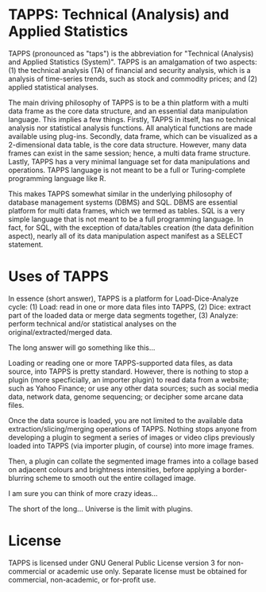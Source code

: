 # TAPPS: Technical (Analysis) and Applied Statistics
TAPPS (pronounced as "taps") is the abbreviation for "Technical (Analysis) and Applied Statistics (System)". TAPPS is an amalgamation of two aspects: (1) the technical analysis (TA) of financial and security analysis, which is a analysis of time-series trends, such as stock and commodity prices; and (2) applied statistical analyses.

The main driving philosophy of TAPPS is to be a thin platform with a multi data frame as the core data structure, and an essential data manipulation language. This implies a few things. Firstly, TAPPS in itself, has no technical analysis nor statistical analysis functions. All analytical functions are made available using plug-ins. Secondly, data frame, which can be visualized as a 2-dimensional data table, is the core data structure. However, many data frames can exist in the same session; hence, a multi data frame structure. Lastly, TAPPS has a very minimal language set for data manipulations and operations. TAPPS language is not meant to be a full or Turing-complete programming language like R.

This makes TAPPS somewhat similar in the underlying philosophy of database management systems (DBMS) and SQL. DBMS are essential platform for multi data frames, which we termed as tables. SQL is a very simple language that is not meant to be a full programming language. In fact, for SQL, with the exception of data/tables creation (the data definition aspect), nearly all of its data manipulation aspect manifest as a SELECT statement.

# Uses of TAPPS
In essence (short answer), TAPPS is a platform for Load-Dice-Analyze cycle: (1) Load: read in one or more data files into TAPPS, (2) Dice: extract part of the loaded data or merge data segments together, (3) Analyze: perform technical and/or statistical analyses on the original/extracted/merged data.

The long answer will go something like this...

Loading or reading one or more TAPPS-supported data files, as data source, into TAPPS is pretty standard. However, there is nothing to stop a plugin (more specficially, an importer plugin) to read data from a website; such as Yahoo Finance; or use any other data sources; such as social media data, network data, genome sequencing; or decipher some arcane data files. 

Once the data source is loaded, you are not limited to the available data extraction/slicing/merging operations of TAPPS. Nothing stops anyone from developing a plugin to segment a series of images or video clips previously loaded into TAPPS (via importer plugin, of course) into more image frames.

Then, a plugin can collate the segmented image frames into a collage based on adjacent colours and brightness intensities, before applying a border-blurring scheme to smooth out the entire collaged image.

I am sure you can think of more crazy ideas...

The short of the long... Universe is the limit with plugins.

# License
TAPPS is licensed under GNU General Public License version 3 for non-commercial or academic use only. Separate license must be obtained for commercial, non-academic, or for-profit use.
